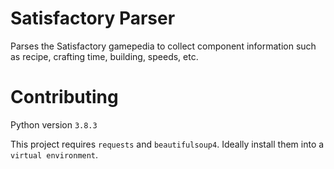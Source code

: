 # Satisfactory Parser
Parses the Satisfactory gamepedia to collect component information such as recipe, crafting time, building, speeds, etc.

# Contributing
Python version `3.8.3`

This project requires `requests` and `beautifulsoup4`. Ideally install them into a `virtual environment`.